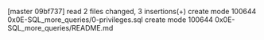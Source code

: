 [master 09bf737] read
 2 files changed, 3 insertions(+)
 create mode 100644 0x0E-SQL_more_queries/0-privileges.sql
 create mode 100644 0x0E-SQL_more_queries/README.md
